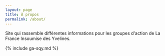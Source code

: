 ```yaml
---
layout: page
title: À propos
permalink: /about/
---
```

Site qui rassemble différentes informations pour les groupes d'action de La France Insoumise des Yvelines.

{% include ga-sqy.md %}

